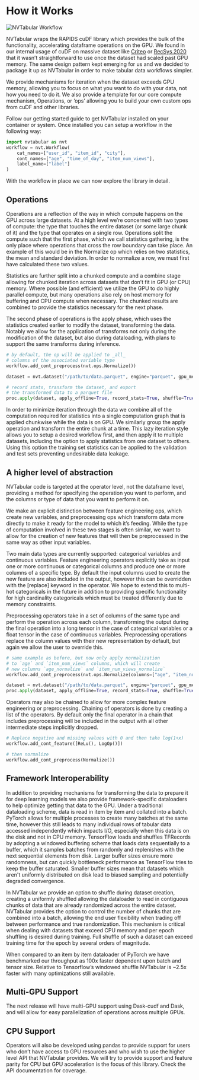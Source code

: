 How it Works
============

![NVTabular Workflow](./_images/nvt_workflow.png)

NVTabular wraps the RAPIDS cuDF library which provides the bulk of the functionality, accelerating dataframe operations on the GPU.  We found in our internal usage of cuDF on massive dataset like [Criteo](https://labs.criteo.com/2014/02/kaggle-display-advertising-challenge-dataset/) or [RecSys 2020](https://recsys-twitter.com/) that it wasn’t straightforward to use once the dataset had scaled past GPU memory.  The same design pattern kept emerging for us and we decided to package it up as NVTabular in order to make tabular data workflows simpler.

We provide mechanisms for iteration when the dataset exceeds GPU memory, allowing you to focus on what you want to do with your data, not how you need to do it.  We also provide a template for our core compute mechanism, Operations, or ‘ops’ allowing you to build your own custom ops from cuDF and other libraries.

Follow our getting started guide to get NVTabular installed on your container or system.  Once installed you can setup a workflow in the following way:

```python
import nvtabular as nvt
workflow = nvt.Workflow(
    cat_names=["user_id", "item_id", "city"],
    cont_names=["age", "time_of_day", "item_num_views"],
    label_name=["label"]
)
```

With the workflow in place we can now explore the library in detail.

Operations
----------
Operations are a reflection of the way in which compute happens on the GPU across large datasets.  At a high level we’re concerned with two types of compute: the type that touches the entire dataset (or some large chunk of it) and the type that operates on a single row.  Operations split the compute such that the first phase, which we call statistics gathering, is the only place where operations that cross the row boundary can take place.  An example of this would be in the Normalize op which relies on two statistics, the mean and standard deviation.  In order to normalize a row, we must first have calculated these two values.

Statistics are further split into a chunked compute and a combine stage allowing for chunked iteration across datasets that don’t fit in GPU (or CPU) memory.  Where possible (and efficient) we utilize the GPU to do highly parallel compute, but many operations also rely on host memory for buffering and CPU compute when necessary.  The chunked results are combined to provide the statistics necessary for the next phase.

The second phase of operations is the apply phase, which uses the statistics created earlier to modify the dataset, transforming the data.  Notably we allow for the application of transforms not only during the modification of the dataset, but also during dataloading, with plans to support the same transforms during inference.

```python
# by default, the op will be applied to _all_
# columns of the associated variable type
workflow.add_cont_preprocess(nvt.ops.Normalize())

dataset = nvt.dataset("/path/to/data.parquet", engine="parquet", gpu_memory_frac=0.2)

# record stats, transform the dataset, and export
# the transformed data to a parquet file
proc.apply(dataset, apply_offline=True, record_stats=True, shuffle=True, output_path="/path/to/export/dir")
```

In order to minimize iteration through the data we combine all of the computation required for statistics into a single computation graph that is applied chunkwise while the data is on GPU.  We similarly group the apply operation and transform the entire chunk at a time.  This lazy iteration style allows you to setup a desired workflow first, and then apply it to multiple datasets, including the option to apply statistics from one dataset to others.  Using this option the training set statistics can be applied to the validation and test sets preventing undesirable data leakage.

A higher level of abstraction
----------------------
NVTabular code is targeted at the operator level, not the dataframe level, providing a method for specifying the operation you want to perform, and the columns or type of data that you want to perform it on.

We make an explicit distinction between feature engineering ops, which create new variables, and preprocessing ops which transform data more directly to make it ready for the model to which it’s feeding.  While the type of computation involved in these two stages is often similar, we want to allow for the creation of new features that will then be preprocessed in the same way as other input variables.

Two main data types are currently supported: categorical variables and continuous variables.  Feature engineering operators explicitly take as input one or more continuous or categorical columns and produce one or more columns of a specific type.  By default the input columns used to create the new feature are also included in the output, however this can be overridden with the [replace] keyword in the operator.  We hope to extend this to multi-hot categoricals in the future in addition to providing specific functionality for high cardinality categoricals which must be treated differently due to memory constraints.

Preprocessing operators take in a set of columns of the same type and perform the operation across each column, transforming the output during the final operation into a long tensor in the case of categorical variables or a float tensor in the case of continuous variables.  Preprocessing operations replace the column values with their new representation by default, but again we allow the user to override this.

```python
# same example as before, but now only apply normalization
# to `age` and `item_num_views` columns, which will create
# new columns `age_normalize` and `item_num_views_normalize`
workflow.add_cont_preprocess(nvt.ops.Normalize(columns=["age", "item_num_views"], replace=False))

dataset = nvt.dataset("/path/to/data.parquet", engine="parquet", gpu_memory_frac=0.2)
proc.apply(dataset, apply_offline=True, record_stats=True, shuffle=True, output_path="/path/to/export/dir")
```

Operators may also be chained to allow for more complex feature engineering or preprocessing.  Chaining of operators is done by creating a list of the operators.  By default only the final operator in a chain that includes preprocessing will be included in the output with all other intermediate steps implicitly dropped.

```python
# Replace negative and missing values with 0 and then take log(1+x)
workflow.add_cont_feature([ReLu(), LogOp()])

# then normalize
workflow.add_cont_preprocess(Normalize())
```

Framework Interoperability
-----------------------

In addition to providing mechanisms for transforming the data to prepare it for deep learning models we also provide framework-specific dataloaders to help optimize getting that data to the GPU.  Under a traditional dataloading scheme, data is read in item by item and collated into a batch.  PyTorch allows for multiple processes to create many batches at the same time, however this still leads to many individual rows of tabular data accessed independently which impacts I/O, especially when this data is on the disk and not in CPU memory.  TensorFlow loads and shuffles TFRecords by adopting a windowed buffering scheme that loads data sequentially to a buffer, which it samples batches from randomly and replenishes with the next sequential elements from disk. Larger buffer sizes ensure more randomness, but can quickly bottleneck performance as TensorFlow tries to keep the buffer saturated. Smaller buffer sizes mean that datasets which aren't uniformly distributed on disk lead to biased sampling and potentially degraded convergence.  

In NVTabular we provide an option to shuffle during dataset creation, creating a uniformly shuffled allowing the dataloader to read in contiguous chunks of data that are already randomized across the entire dataset.  NVTabular provides the option to control the number of chunks that are combined into a batch, allowing the end user flexibility when trading off between performance and true randomization.  This mechanism is critical when dealing with datasets that exceed CPU memory and per epoch shuffling is desired during training.  Full shuffle of such a dataset can exceed training time for the epoch by several orders of magnitude.

When compared to an item by item dataloader of PyTorch we have benchmarked our throughput as 100x faster dependent upon batch and tensor size.  Relative to Tensorflow’s windowed shuffle NVTabular is ~2.5x faster with many optimizations still available.

Multi-GPU Support
-----------------------

The next release will have multi-GPU support using Dask-cudf and Dask, and will allow for easy parallelization of operations across multiple GPUs.

CPU Support
------------
Operators will also be developed using pandas to provide support for users who don’t have access to GPU resources and who wish to use the higher level API that NVTabular provides.  We will try to provide support and feature parity for CPU but GPU acceleration is the focus of this library.  Check the API documentation for coverage.
